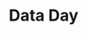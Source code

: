 ---
dateStart: 2018-03-06
dateEnd: 2018-03-06
title: "Data Day"
venue: "Indiana State House, Management Performance Hub"
organizer: Darshan Shah
credit: "Places & Spaces"
city: Indianapolis
state: IN
country: USA
pdfLink:
venueImages:
 - sm: image01.sm.jpg
   lg: image01.lg.jpg
---